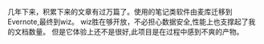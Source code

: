 几年下来，积累下来的文章有过万篇了。使用的笔记类软件由麦库迁移到Evernote,最终到wiz。
wiz胜在够开放，不必担心数据安全,性能上也支撑起了我的文档数量。
但是它体验上还不是很好,此项目是在过程中感到不爽的产物。
